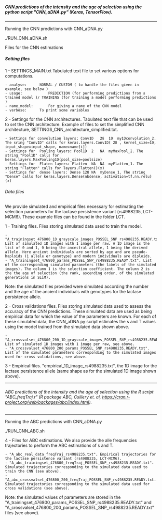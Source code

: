 
##### CNN predictions of the intensity and the age of selection using the python script "CNN_aDNA.py" (Keras, TensorFlow).
-------------

Running the CNN predictions with CNN_aDNA.py

./RUN_CNN_aDNA.sh

Files for the CNN estimations 

##### Setting files

1 - SETTINGS_MAIN.txt
Tabulated text file to set various options for computations. 

	- analyse:		NORMAL / CUSTOM ( to handle the files given in example, see below )
	- usage:			PREDICTION (for performing predictions from a trained model )/ TRAINING (for training a model performing predictions )
	- name_model:		For giving a name of the CNN model
	- verbose:		To print some variables


2 - Settings for the CNN architectures.
Tabulated text file that can be used to set the CNN architecture. Example of files to set the simplified CNN architecture, SETTINGS_CNN_architecture_simplified.txt.

	- Settings for convolution layers: Conv1D	28	10	my1Dconvolution_2. The sring "Conv1D" calls for	keras.layers.Conv1D( 28 , kernel_size=10, input_shape=input_shape, name=name[i])
	- Settings for  Pooling layers: Pool1D	2	NA	myMaxPool_2. The string "Pool1D" calls for	keras.layers.MaxPooling1D(pool_size=poolsize)
	- Settings for  Flaten layers: Flatten	NA	NA	myFlatten_1. The string "Flatten" calls for	layers.Flatten()(x)
	- Settings for  dense layers: Dense	128	NA	myDense_1. The string "Dense" calls for	keras.layers.Dense(nbdense, activation=tf.nn.relu)(x)


###### Data files 
We provide simulated and empirical files necessary for estimating the selection parameters for the lactase persistence variant (rs4988235, LCT-MCM6). These example files can be found in the folder LCT.

1 - Training files.
Files storing simulated data used to train the model.

	- "A_trainingset_476800_1D_grayscale_images_POSSEL_SNP_rs4988235.READY.txt". List of simulated 1D images with 1 image per raw. A 1D image is the list of 0 and 1, 0 being the ancestral allele, 1 being the derived allele. Here ancient individuals are sorted by age and are pseudo-haploids (1 allele er genotype) and modern individuals are diploids. 
	- "A_trainingset_476800_params_POSSEL_SNP_rs4988235.READY.txt". List of the corresponding simulated parameters (the labels of the simulated images). The column 1 is the selection coefficient. The column 2 is the the age of selection (the rank, ascending order, of the simulated generations in SLiM).

Note: the simulated files provided were simulated according the number and the age of the ancient individuals with genotypes for the lactase persistence allele.

2 - Cross validations files.
Files storing simulated data used to assess the accuracy of the CNN predictions. These simulated data are used as being empirical data for which the value of the parameters are known. For each of these simulated data, the CNN_aDNA.py script estimates the s and T values using the model trained from the simulated data shown above.

	- "A_crossvalset_476800_200_1D_grayscale_images_POSSEL_SNP_rs4988235.READY.txt". List of simulated 1D images with 1 image per raw, see above.
	- "A_crossvalset_476800_200_params_POSSEL_SNP_rs4988235.READY.txt". List of the simulated parameters corresponding to the simulated images used for cross validations, see above.

3 - Empirical files.
"empirical_1D_image_rs4988235.txt", the 1D image for the lactase persistence allele (same shape as for the simulated 1D image shown above).


--------------
###### ABC predictions of the intensity and the age of selection using the R script "ABC_freqTraj.r" (R package ABC, Csillery et. al, https://cran.r-project.org/web/packages/abc/index.html).
--------------

Running the ABC predictions with CNN_aDNA.py

./RUN_CNN_ABC.sh

4 - Files for ABC estimations.
We also provide the alle frequencies trajectories to perform the ABC estimations of s and T.

	- "A_abc_real_data_freqTraj_rs4988235.txt". Empirical trajectories for the lactase persistence variant (rs4988235, LCT-MCM6).
	- "A_abc_trainingset_476800_freqTraj_POSSEL_SNP_rs4988235.READY.txt". Simulated trajectories corresponding to the simulated data used to train the CNN (see above).
	- "A_abc_crossvalset_476800_200_freqTraj_POSSEL_SNP_rs4988235.READY.txt. Simulated trajectories corresponding to the simulated data used for cross validations (see above).
 
Note: the simulated values of parameters are stored in the "A_trainingset_476800_params_POSSEL_SNP_rs4988235.READY.txt" and "A_crossvalset_476800_200_params_POSSEL_SNP_rs4988235.READY.txt" files (see above).
	






